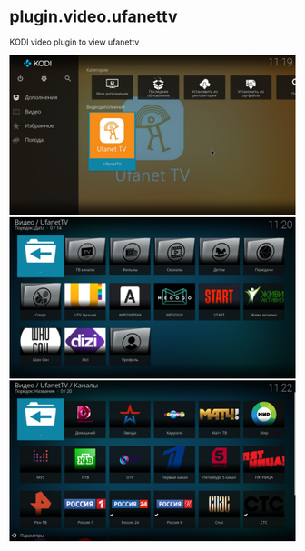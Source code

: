 # plugin.video.ufanettv
KODI video plugin to view ufanettv 

![alt text](https://github.com/vansatchen/plugin.video.ufanettv/raw/main/resources/screenshot_1.png)
![alt text](https://github.com/vansatchen/plugin.video.ufanettv/raw/main/resources/screenshot_2.png)
![alt text](https://github.com/vansatchen/plugin.video.ufanettv/raw/main/resources/screenshot_3.png)
